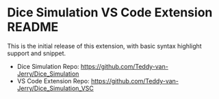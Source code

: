 # Dice Simulation VS Code Extension README

This is the initial release of this extension,
with basic syntax highlight support and snippet.

- Dice Simulation Repo: https://github.com/Teddy-van-Jerry/Dice_Simulation
- VS Code Extension Repo: https://github.com/Teddy-van-Jerry/Dice_Simulation_VSC
